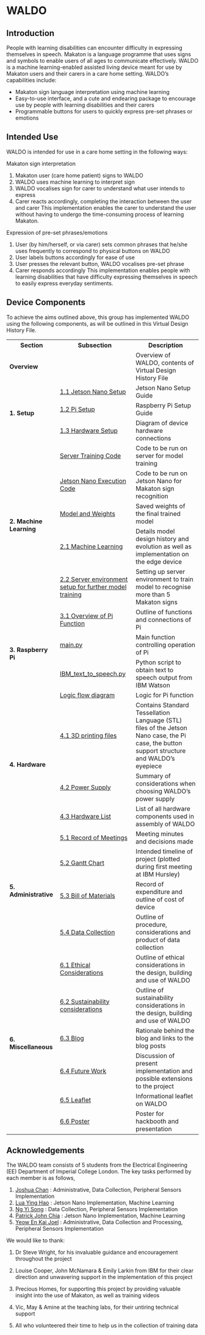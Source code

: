 WALDO
======

Introduction
------------

People with learning disabilities can encounter difficulty in expressing themselves in speech. Makaton is a language programme that uses signs and symbols to enable users of all ages to communicate effectively. WALDO is a machine learning-enabled assisted living device meant for use by Makaton users and their carers in a care home setting. WALDO’s capabilities include:

* Makaton sign language interpretation using machine learning
* Easy-to-use interface, and a cute and endearing package to encourage use by people with learning disabilities and their carers
* Programmable buttons for users to quickly express pre-set phrases or emotions

Intended Use
---

WALDO is intended for use in a care home setting in the following ways:

Makaton sign interpretation
1. Makaton user (care home patient) signs to WALDO
2. WALDO uses machine learning to interpret sign
3. WALDO vocalises sign for carer to understand what user intends to express
4. Carer reacts accordingly, completing the interaction between the user and carer
This implementation enables the carer to understand the user without having to undergo the time-consuming process of learning Makaton.

Expression of pre-set phrases/emotions
1. User (by him/herself, or via carer) sets common phrases that he/she uses frequently to correspond to physical buttons on WALDO
2. User labels buttons accordingly for ease of use
3. User presses the relevant button, WALDO vocalises pre-set phrase
4. Carer responds accordingly
This implementation enables people with learning disabilities that have difficulty expressing themselves in speech to easily express everyday sentiments.


Device Components
---

To achieve the aims outlined above, this group has implemented WALDO using the following components, as will be outlined in this Virtual Design History File.

<table>
  <tr>
    <th>Section</th>
    <th>Subsection</th>
    <th>Description</th>
  </tr>
  <tr>
    <td colspan="2"><span style="font-weight:bold">Overview</span></td>
    <td>Overview of WALDO, contents of Virtual Design History File</td>
  </tr>
  <tr>
    <td rowspan="3"><span style="font-weight:bold">1. Setup</span></td>
    <td> <a href="https://github.com/patrickjohncyh/ibm-waldo/blob/master/1-Setup/1-1-Jetson-Setup.md">1.1 Jetson Nano Setup</a></td>
    <td>Jetson Nano Setup Guide</td>
  </tr>
  <tr>
    <td><a href="https://github.com/patrickjohncyh/ibm-waldo/blob/master/1-Setup/1-2-Pi-Setup.md">1.2 Pi Setup</a></td>
    <td>Raspberry Pi Setup Guide</td>
  </tr>
  <tr>
    <td><a href="https://github.com/patrickjohncyh/ibm-waldo/blob/master/1-Setup/1-3-Hardware-Connections.md">1.3 Hardware Setup</a></td>
    <td>Diagram of device hardware connections</td>
  </tr>
  <tr>
    <td rowspan="5"><span style="font-weight:bold">2. Machine Learning</span></td>
    <td><a href="https://github.com/patrickjohncyh/ibm-waldo/tree/master/2-MachineLearning/server-training"> Server Training Code</a></td>
    <td>Code to be run on server for model training</td>
  </tr>
  <tr>
    <td><a href ="https://github.com/patrickjohncyh/ibm-waldo/tree/master/2-MachineLearning/jetson-execution">Jetson Nano Execution Code</a></td>
    <td>Code to be run on Jetson Nano for Makaton sign recognition</td>
  </tr>
  <tr>
    <td><a href = "https://github.com/patrickjohncyh/ibm-waldo/tree/master/2-MachineLearning/jetson-execution/checkpoint_models"> Model and Weights</a></td>
    <td>Saved weights of the final trained model</td>
  </tr>
  <tr>
    <td><a href="https://github.com/patrickjohncyh/ibm-waldo/blob/master/2-MachineLearning/2-1-Machine-Learning.md"> 2.1 Machine Learning </a></td>
    <td>Details model design history and evolution as well as implementation on the edge device</td>
  </tr>
  <tr>
    <td><a href="https://github.com/patrickjohncyh/ibm-waldo/blob/master/2-MachineLearning/2-2-Server-Environment-Setup.md"> 2.2 Server environment setup for further model training</a></td>
    <td>Setting up server environment to train model to recognise more than 5 Makaton signs</td>
  </tr>
  <tr>
    <td rowspan="4"><span style="font-weight:bold">3. Raspberry Pi</span></td>
    <td><a href="https://github.com/patrickjohncyh/ibm-waldo/tree/master/3-Pi"> 3.1 Overview of Pi Function</a></td>
    <td>Outline of functions and connections of Pi</td>
  </tr>
  <tr>
    <td><a href="https://github.com/patrickjohncyh/ibm-waldo/tree/master/3-Pi/main.py"> main.py</td>
    <td>Main function controlling operation of Pi</span></td>
  </tr>
  <tr>
    <td><a href="https://github.com/patrickjohncyh/ibm-waldo/tree/master/3-Pi/IBM_text_to_speech.py"> IBM_text_to_speech.py</td>
    <td>Python script to obtain text to speech output from IBM Watson</span></td>
  </tr>
  <tr>
    <td><a href="https://github.com/patrickjohncyh/ibm-waldo/tree/master/3-Pi#overall-pi-function">Logic flow diagram</a></td>
    <td>Logic for Pi function</td>
  </tr>
  <tr>
    <td rowspan="3"><span style="font-weight:bold">4. Hardware</span></td>
    <td><a href="https://github.com/patrickjohncyh/ibm-waldo/tree/master/4-Hardware/4-1-3D-Printing-STL-Files">4.1 3D printing files</a></td>
    <td>Contains Standard Tessellation Language (STL) files of the Jetson Nano case, the Pi case, the button support structure and WALDO’s eyepiece</td>
  </tr>
  <tr>
    <td><a href="https://github.com/patrickjohncyh/ibm-waldo/blob/master/4-Hardware/4-2-Power-Supply.md">4.2 Power Supply</td>
    <td>Summary of considerations when choosing WALDO’s power supply</td>
  </tr>
  <tr>
    <td><a href="https://github.com/patrickjohncyh/ibm-waldo/blob/master/4-Hardware/4-3-Hardware-List.md">4.3 Hardware List</td>
    <td>List of all hardware components used in assembly of WALDO</td>
  </tr>
  <tr>
    <td rowspan="4"><span style="font-weight:bold">5. Administrative</span></td>
    <td><a href="https://github.com/patrickjohncyh/ibm-waldo/tree/master/5-Administrative/5-1-Record-of-Meetings">5.1 Record of Meetings</td>
    <td>Meeting minutes and decisions made</td>
  </tr>
  <tr>
    <td><a href="https://github.com/patrickjohncyh/ibm-waldo/blob/master/5-Administrative/5-2-Gantt-Chart.md">5.2 Gantt Chart</td>
    <td>Intended timeline of project (plotted during first meeting at IBM Hursley)</td>
  </tr>
  <tr>
    <td><a href="https://github.com/patrickjohncyh/ibm-waldo/blob/master/5-Administrative/5-3-Bill-of-Materials.md">5.3 Bill of Materials</td>
    <td>Record of expenditure and outline of cost of device</td>
  </tr>
  <tr>
    <td><a href="https://github.com/patrickjohncyh/ibm-waldo/blob/master/5-Administrative/5-4-Data-Collection.md">5.4 Data Collection</td>
    <td>Outline of procedure, considerations and product of data collection</td>
  </tr>
  <tr>
    <td rowspan="6"><span style="font-weight:bold">6. Miscellaneous</span></td>
    <td><a href="https://github.com/patrickjohncyh/ibm-waldo/blob/master/6-Miscellaneous/6-1-Ethical-Considerations.md">6.1 Ethical Considerations</td>
    <td>Outline of ethical considerations in the design, building and use of WALDO</td>
  </tr>
  <tr>
    <td><a href="https://github.com/patrickjohncyh/ibm-waldo/blob/master/6-Miscellaneous/6-2-Sustainability-Considerations.md"> 6.2 Sustainability considerations</td>
    <td>Outline of sustainability considerations in the design, building and use of WALDO</td>
  </tr>
  <tr>
    <td><a href="https://github.com/patrickjohncyh/ibm-waldo/blob/master/6-Miscellaneous/6-3-Blog.md">6.3 Blog</td>
    <td>Rationale behind the blog and links to the blog posts</td>
  </tr>
  <tr>
    <td><a href="https://github.com/patrickjohncyh/ibm-waldo/blob/master/6-Miscellaneous/6-4-Future-Work.md">6.4 Future Work</td>
    <td>Discussion of present implementation and possible extensions to the project</td>
  </tr>
  <tr>
    <td><a href="https://github.com/patrickjohncyh/ibm-waldo/blob/master/6-Miscellaneous/6-5-Leaflet.pdf">6.5 Leaflet</td>
    <td>Informational leaflet on WALDO</td>
  </tr>
  <tr>
    <td><a href="https://github.com/patrickjohncyh/ibm-waldo/blob/master/6-Miscellaneous/6-6-Poster.pdf">6.6 Poster</td>
    <td>Poster for hackbooth and presentation</td>
  </tr>
</table>

Acknowledgements
---

The WALDO team consists of 5 students from the Electrical Engineering (EE) Department of Imperial College London. The key tasks performed by each member is as follows,

1. [Joshua Chan](https://github.com/josh8chan) : Administrative, Data Collection, Peripheral Sensors Implementation 
2. [Lua Ying Hao](https://github.com/Kaynelua) : Jetson Nano Implementation, Machine Learning
3. [Ng Yi Song](https://github.com/NgYiSong) : Data Collection, Peripheral Sensors Implementation
4. [Patrick John Chia](https://github.com/patrickjohncyh) : Jetson Nano Implementation, Machine Learning
5. [Yeow En Kai Joel](https://github.com/joelyeow) : Administrative, Data Collection and Processing, Peripheral Sensors Implementation 

We would like to thank:

1. Dr Steve Wright, for his invaluable guidance and encouragement throughout the project
 
2. Louise Cooper, John McNamara & Emily Larkin from IBM for their clear direction and unwavering support in the implementation of this project

3. Precious Homes, for supporting this project by providing valuable insight into the use of Makaton, as well as training videos

4. Vic, May & Amine at the teaching labs, for their untiring technical support

5. All who volunteered their time to help us in the collection of training data

